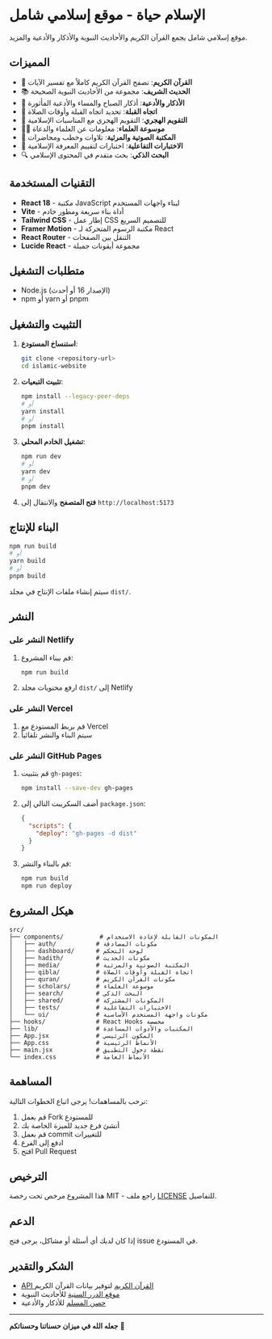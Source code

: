 # الإسلام حياة - موقع إسلامي شامل

موقع إسلامي شامل يجمع القرآن الكريم والأحاديث النبوية والأذكار والأدعية والمزيد.

## المميزات

- 📖 **القرآن الكريم**: تصفح القرآن الكريم كاملاً مع تفسير الآيات
- 📚 **الحديث الشريف**: مجموعة من الأحاديث النبوية الصحيحة
- 🤲 **الأذكار والأدعية**: أذكار الصباح والمساء والأدعية المأثورة
- 🕌 **اتجاه القبلة**: تحديد اتجاه القبلة وأوقات الصلاة
- 📅 **التقويم الهجري**: التقويم الهجري مع المناسبات الإسلامية
- 👨‍🏫 **موسوعة العلماء**: معلومات عن العلماء والدعاة
- 🎵 **المكتبة الصوتية والمرئية**: تلاوات وخطب ومحاضرات
- 🧪 **الاختبارات التفاعلية**: اختبارات لتقييم المعرفة الإسلامية
- 🔍 **البحث الذكي**: بحث متقدم في المحتوى الإسلامي

## التقنيات المستخدمة

- **React 18** - مكتبة JavaScript لبناء واجهات المستخدم
- **Vite** - أداة بناء سريعة ومطور خادم
- **Tailwind CSS** - إطار عمل CSS للتصميم السريع
- **Framer Motion** - مكتبة الرسوم المتحركة لـ React
- **React Router** - التنقل بين الصفحات
- **Lucide React** - مجموعة أيقونات جميلة

## متطلبات التشغيل

- Node.js (الإصدار 16 أو أحدث)
- npm أو yarn أو pnpm

## التثبيت والتشغيل

1. **استنساخ المستودع**:
   ```bash
   git clone <repository-url>
   cd islamic-website
   ```

2. **تثبيت التبعيات**:
   ```bash
   npm install --legacy-peer-deps
   # أو
   yarn install
   # أو
   pnpm install
   ```

3. **تشغيل الخادم المحلي**:
   ```bash
   npm run dev
   # أو
   yarn dev
   # أو
   pnpm dev
   ```

4. **فتح المتصفح** والانتقال إلى `http://localhost:5173`

## البناء للإنتاج

```bash
npm run build
# أو
yarn build
# أو
pnpm build
```

سيتم إنشاء ملفات الإنتاج في مجلد `dist/`.

## النشر

### النشر على Netlify

1. قم ببناء المشروع:
   ```bash
   npm run build
   ```

2. ارفع محتويات مجلد `dist/` إلى Netlify

### النشر على Vercel

1. قم بربط المستودع مع Vercel
2. سيتم البناء والنشر تلقائياً

### النشر على GitHub Pages

1. قم بتثبيت `gh-pages`:
   ```bash
   npm install --save-dev gh-pages
   ```

2. أضف السكريبت التالي إلى `package.json`:
   ```json
   {
     "scripts": {
       "deploy": "gh-pages -d dist"
     }
   }
   ```

3. قم بالبناء والنشر:
   ```bash
   npm run build
   npm run deploy
   ```

## هيكل المشروع

```
src/
├── components/          # المكونات القابلة لإعادة الاستخدام
│   ├── auth/           # مكونات المصادقة
│   ├── dashboard/      # لوحة التحكم
│   ├── hadith/         # مكونات الحديث
│   ├── media/          # المكتبة الصوتية والمرئية
│   ├── qibla/          # اتجاه القبلة وأوقات الصلاة
│   ├── quran/          # مكونات القرآن الكريم
│   ├── scholars/       # موسوعة العلماء
│   ├── search/         # البحث الذكي
│   ├── shared/         # المكونات المشتركة
│   ├── tests/          # الاختبارات التفاعلية
│   └── ui/             # مكونات واجهة المستخدم الأساسية
├── hooks/              # React Hooks مخصصة
├── lib/                # المكتبات والأدوات المساعدة
├── App.jsx             # المكون الرئيسي
├── App.css             # الأنماط الرئيسية
├── main.jsx            # نقطة دخول التطبيق
└── index.css           # الأنماط العامة
```

## المساهمة

نرحب بالمساهمات! يرجى اتباع الخطوات التالية:

1. قم بعمل Fork للمستودع
2. أنشئ فرع جديد للميزة الخاصة بك
3. قم بعمل commit للتغييرات
4. ادفع إلى الفرع
5. افتح Pull Request

## الترخيص

هذا المشروع مرخص تحت رخصة MIT - راجع ملف [LICENSE](LICENSE) للتفاصيل.

## الدعم

إذا كان لديك أي أسئلة أو مشاكل، يرجى فتح issue في المستودع.

## الشكر والتقدير

- [API القرآن الكريم](http://api.alquran.cloud/) لتوفير بيانات القرآن الكريم
- [موقع الدرر السنية](https://dorar.net/) للأحاديث النبوية
- [حصن المسلم](https://hisnmuslim.com/) للأذكار والأدعية

---

**جعله الله في ميزان حسناتنا وحسناتكم** 🤲

